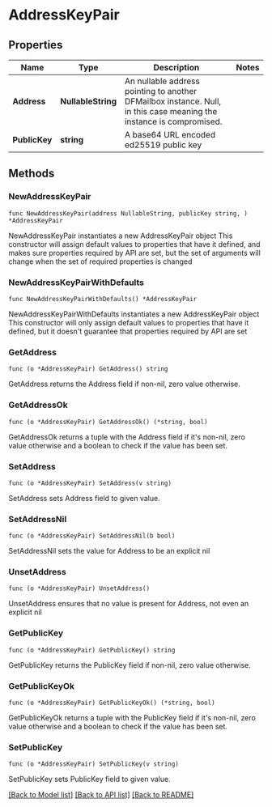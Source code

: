 # AddressKeyPair

## Properties

Name | Type | Description | Notes
------------ | ------------- | ------------- | -------------
**Address** | **NullableString** | An nullable address pointing to another DFMailbox instance. Null, in this case meaning the instance is compromised. | 
**PublicKey** | **string** | A base64 URL encoded ed25519 public key | 

## Methods

### NewAddressKeyPair

`func NewAddressKeyPair(address NullableString, publicKey string, ) *AddressKeyPair`

NewAddressKeyPair instantiates a new AddressKeyPair object
This constructor will assign default values to properties that have it defined,
and makes sure properties required by API are set, but the set of arguments
will change when the set of required properties is changed

### NewAddressKeyPairWithDefaults

`func NewAddressKeyPairWithDefaults() *AddressKeyPair`

NewAddressKeyPairWithDefaults instantiates a new AddressKeyPair object
This constructor will only assign default values to properties that have it defined,
but it doesn't guarantee that properties required by API are set

### GetAddress

`func (o *AddressKeyPair) GetAddress() string`

GetAddress returns the Address field if non-nil, zero value otherwise.

### GetAddressOk

`func (o *AddressKeyPair) GetAddressOk() (*string, bool)`

GetAddressOk returns a tuple with the Address field if it's non-nil, zero value otherwise
and a boolean to check if the value has been set.

### SetAddress

`func (o *AddressKeyPair) SetAddress(v string)`

SetAddress sets Address field to given value.


### SetAddressNil

`func (o *AddressKeyPair) SetAddressNil(b bool)`

 SetAddressNil sets the value for Address to be an explicit nil

### UnsetAddress
`func (o *AddressKeyPair) UnsetAddress()`

UnsetAddress ensures that no value is present for Address, not even an explicit nil
### GetPublicKey

`func (o *AddressKeyPair) GetPublicKey() string`

GetPublicKey returns the PublicKey field if non-nil, zero value otherwise.

### GetPublicKeyOk

`func (o *AddressKeyPair) GetPublicKeyOk() (*string, bool)`

GetPublicKeyOk returns a tuple with the PublicKey field if it's non-nil, zero value otherwise
and a boolean to check if the value has been set.

### SetPublicKey

`func (o *AddressKeyPair) SetPublicKey(v string)`

SetPublicKey sets PublicKey field to given value.



[[Back to Model list]](../README.md#documentation-for-models) [[Back to API list]](../README.md#documentation-for-api-endpoints) [[Back to README]](../README.md)


